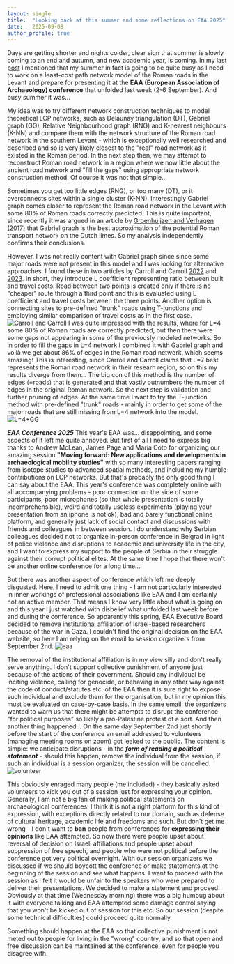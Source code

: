 ```yaml
---
layout: single
title:  "Looking back at this summer and some reflections on EAA 2025"
date:   2025-09-08
author_profile: true
---
```

Days are getting shorter and nights colder, clear sign that summer is slowly coming to an end and autumn, and new academic year, is coming. In my last [post](https://pazadam.github.io/news/2025/06/15/conferences/) I mentioned that my summer in fact is going to be quite busy as I need to work on a least-cost path network model of the Roman roads in the Levant and prepare for presenting it at the **EAA (European Association of Archaeology) conference** that unfolded last week (2-6 September). And busy summer it was…

My idea was to try different network construction techniques to model theoretical LCP networks, such as Delaunay triangulation (DT), Gabriel graph (GG), Relative Neighbourhood graph (RNG) and K-nearest neighbours (K-NN) and compare them with the network structure of the Roman road network in the southern Levant - which is exceptionally well researched and described and so is very likely closest to the "real" road network as it existed in the Roman period. In the next step then, we may attempt to reconstruct Roman road network in a region where we now little about the ancient road network and "fill the gaps" using appropriate network construction method. Of course it was not that simple…

Sometimes you get too little edges (RNG), or too many (DT), or it overconnects sites within a single cluster (K-NN). Interestingly Gabriel graph comes closer to represent the Roman road network in the Levant with some 80% of Roman roads correctly predicted. This is quite important, since recently it was argued in an article by [Groenhuijzen and Verhagen (2017)](http://dx.doi.org/10.1016/j.jasrep.2017.07.024) that Gabriel graph is the best approximation of the potential Roman transport network on the Dutch limes. So my analysis independently confirms their conclusions.

However, I was not really content with Gabriel graph since since some major roads were not present in this model and I was looking for alternative approaches. I found these in two articles by Carroll and Carroll [2022](https://doi.org/10.5334/jcaa.88) and [2023](https://doi.org/10.1016/j.jasrep.2023.104140). In short, they introduce L coefficient representing ratio between built and travel costs. Road between two points is created only if there is no "cheaper" route through a third point and this is evaluated using L coefficient and travel costs between the three points. Another option is connecting sites to pre-defined "trunk" roads using T-junctions and employing similar comparison of travel costs as in the first case.
![Carroll and Carroll](/assets/images/carrolls.png)
I was quite impressed with the results, where for L=4 some 80% of Roman roads are correctly predicted, but then there were some gaps not appearing in some of the previously modeled networks. So in order to fill the gaps in L=4 network I combined it with Gabriel graph and voilà we get about 86% of edges in the Roman road network, which seems amazing! This is interesting, since Carroll and Carroll claims that L=7 best represents the Roman road network in their researh region, so on this my results diverge from them... The big con of this method is the number of edges (=roads) that is generated and that vastly outnumbers the number of edges in the original Roman network. So the next step is validation and further pruning of edges. At the same time I want to try the T-junction method with pre-defined "trunk" roads - mainly in order to get some of the major roads that are still missing from L=4 network into the model.
![L=4+GG](/assets/images/lcp_networks.png)

**_EAA Conference 2025_**
This year's EAA was... disappointing, and some aspects of it left me quite annoyed.
But first of all I need to express big thanks to Andrew McLean, James Page and María Coto for organizing our amazing session **"Moving forward: New applications and developments in archaeological mobility studies"** with so many interesting papers ranging from isotope studies to advanced spatial methods, and including my humble contributions on LCP networks.
But that's probably the only good thing I can say about the EAA. This year's conference was completely online with all accompanying problems - poor connection on the side of some participants, poor microphones (so that whole presentation is totally incomprehensible), weird and totally useless experiments (playing your presentation from an iphone is not ok), bad and barely functional online platform, and generally just lack of social contact and discussions with friends and colleagues in between session. I do understand why Serbian colleagues decided not to organize in-person conference in Belgrad in light of police violence and disruptions to academic and university life in the city, and I want to express my support to the people of Serbia in their struggle against their corrupt political elites. At the same time I hope that there won't be another online conference for a long time...

But there was another aspect of conference which left me deeply disgusted.
Here, I need to admit one thing - I am not particularly interested in inner workings of professional associations like EAA and I am certainly not an active member. That means I know very little about what is going on and this year I just watched with disbelief what unfolded last week before and during the conference.
So apparently this spring, EAA Executive Board decided to remove institutional affiliation of Israel-based researchers because of the war in Gaza. I couldn't find the original decision on the EAA website, so here I am relying on the email to session organizers from September 2nd.
![eaa](/assets/images/eaa1.png)

The removal of the institutional affiliation is in my view silly and don't really serve anything. I don't support collective punishment of anyone just because of the actions of their government. Should any individual be inciting violence, calling for genocide, or behaving in any other way against the code of conduct/statutes etc. of the EAA then it is sure right to expose such individual and exclude them for the organisation, but in my opinion this must be evaluated on case-by-case basis. In the same email, the organizers wanted to warn us that there might be attempts to disrupt the conference "for political purposes" so likely a pro-Palestine protest of a sort. And then another thing happened…
On the same day September 2nd just shortly before the start of the conference an email addressed to volunteers (managing meeting rooms on zoom) got leaked to the public. The content is simple: we anticipate disruptions - in the **_form of reading a political statement_** - should this happen, remove the individual from the session, if such an individual is a session organizer, the session will be cancelled.
![volunteer](/assets/images/volunteer.jpg)

This obviously enraged many people (me included) - they basically asked volunteers to kick you out of a session just for expressing your opinion. Generally, I am not a big fan of making political statements on archaeological conferences. I think it is not a right platform for this kind of expression, with exceptions directly related to our domain, such as defense of cultural heritage, academic life and freedoms and such. But don't get me wrong - I don't want to **ban** people from conferences for **expressing their opinions** like EAA attempted. So now there were people upset about reversal of decision on Israeli affiliations and people upset about suppression of free speech, and people who were not political before the conference got very political overnight. With our session organizers we discussed if we should boycott the conference or make statements at the beginning of the session and see what happens. I want to proceed with the session as I felt it would be unfair to the speakers who were prepared to deliver their presentations. We decided to make a statement and proceed. Obviously at that time (Wednesday morning) there was a big humbug about it with everyone talking and EAA attempted some damage control saying that you won't be kicked out of session for this etc. So our session (despite some technical difficulties) could proceed quite normally.

Something should happen at the EAA so that collective punishment is not meted out to people for living in the "wrong" country, and so that open and free discussion can be maintained at the conference, even for people you disagree with.
